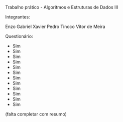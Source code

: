 Trabalho prático - Algoritmos e Estruturas de Dados III

Integrantes:

Enzo
Gabriel Xavier
Pedro Tinoco
Vitor de Meira

Questionário:

- Sim
- Sim
- Sim
- Sim
- Sim
- Sim
- Sim
- Sim
- Sim
- Sim
- Sim
- Sim

(falta completar com resumo)
